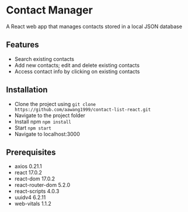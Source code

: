 # Contact Manager

A React web app that manages contacts stored in a local JSON database

## Features

- Search existing contacts
- Add new contacts; edit and delete existing contacts
- Access contact info by clicking on existing contacts

## Installation

- Clone the project using `git clone https://github.com/aawang1999/contact-list-react.git`
- Navigate to the project folder
- Install npm `npm install`
- Start `npm start`
- Navigate to localhost:3000

## Prerequisites

- axios             0.21.1
- react             17.0.2
- react-dom         17.0.2
- react-router-dom  5.2.0
- react-scripts     4.0.3
- uuidv4            6.2.11
- web-vitals        1.1.2
